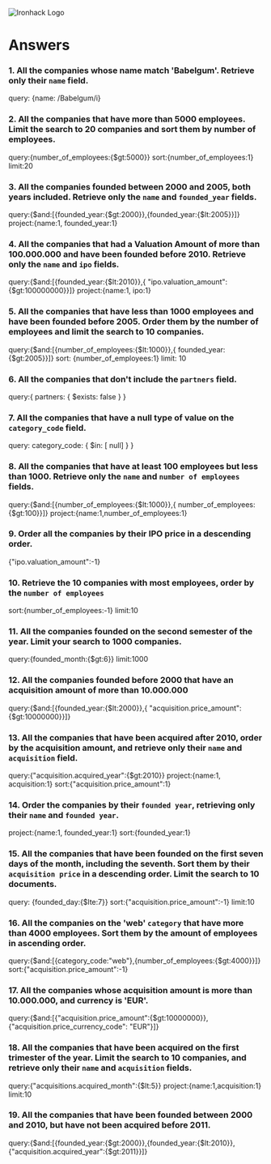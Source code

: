 ![Ironhack Logo](https://i.imgur.com/1QgrNNw.png)

# Answers

### 1. All the companies whose name match 'Babelgum'. Retrieve only their `name` field.

query: {name: /Babelgum/i}

<!-- Your Code Goes Here -->

### 2. All the companies that have more than 5000 employees. Limit the search to 20 companies and sort them by **number of employees**.

query:{number_of_employees:{$gt:5000}}
sort:{number_of_employees:1}
limit:20

<!-- Your Code Goes Here -->

### 3. All the companies founded between 2000 and 2005, both years included. Retrieve only the `name` and `founded_year` fields.

query:{$and:[{founded_year:{$gt:2000}},{founded_year:{$lt:2005}}]}
project:{name:1, founded_year:1}

<!-- Your Code Goes Here -->

### 4. All the companies that had a Valuation Amount of more than 100.000.000 and have been founded before 2010. Retrieve only the `name` and `ipo` fields.

query:{$and:[{founded_year:{$lt:2010}},{
"ipo.valuation_amount":{$gt:100000000}}]}
project:{name:1, ipo:1}

<!-- Your Code Goes Here -->

### 5. All the companies that have less than 1000 employees and have been founded before 2005. Order them by the number of employees and limit the search to 10 companies.

query:{$and:[{number_of_employees:{$lt:1000}},{
founded_year:{$gt:2005}}]}
sort: {number_of_employees:1}
limit: 10

<!-- Your Code Goes Here -->

### 6. All the companies that don't include the `partners` field.

query:{ partners: { $exists: false } }

<!-- Your Code Goes Here -->

### 7. All the companies that have a null type of value on the `category_code` field.

query: category_code: { $in: [ null] } }

<!-- Your Code Goes Here -->

### 8. All the companies that have at least 100 employees but less than 1000. Retrieve only the `name` and `number of employees` fields.

query:{$and:[{number_of_employees:{$lt:1000}},{
number_of_employees:{$gt:100}}]}
project:{name:1,number_of_employees:1}

<!-- Your Code Goes Here -->

### 9. Order all the companies by their IPO price in a descending order.

{"ipo.valuation_amount":-1}

<!-- Your Code Goes Here -->

### 10. Retrieve the 10 companies with most employees, order by the `number of employees`

sort:{number_of_employees:-1}
limit:10

<!-- Your Code Goes Here -->

### 11. All the companies founded on the second semester of the year. Limit your search to 1000 companies.

query:{founded_month:{$gt:6}}
limit:1000

<!-- Your Code Goes Here -->

### 12. All the companies founded before 2000 that have an acquisition amount of more than 10.000.000

query:{$and:[{founded_year:{$lt:2000}},{
"acquisition.price_amount":{$gt:10000000}}]}

<!-- Your Code Goes Here -->

### 13. All the companies that have been acquired after 2010, order by the acquisition amount, and retrieve only their `name` and `acquisition` field.

query:{"acquisition.acquired_year":{$gt:2010}}
project:{name:1, acquisition:1}
sort:{"acquisition.price_amount":1}

<!-- Your Code Goes Here -->

### 14. Order the companies by their `founded year`, retrieving only their `name` and `founded year`.

project:{name:1, founded_year:1}
sort:{founded_year:1}

<!-- Your Code Goes Here -->

### 15. All the companies that have been founded on the first seven days of the month, including the seventh. Sort them by their `acquisition price` in a descending order. Limit the search to 10 documents.

query: {founded_day:{$lte:7}}
sort:{"acquisition.price_amount":-1}
limit:10

<!-- Your Code Goes Here -->

### 16. All the companies on the 'web' `category` that have more than 4000 employees. Sort them by the amount of employees in ascending order.

query:{$and:[{category_code:"web"},{number_of_employees:{$gt:4000}}]}
sort:{"acquisition.price_amount":-1}

<!-- Your Code Goes Here -->

### 17. All the companies whose acquisition amount is more than 10.000.000, and currency is 'EUR'.

query:{$and:[{"acquisition.price_amount":{$gt:10000000}},{"acquisition.price_currency_code": "EUR"}]}

<!-- Your Code Goes Here -->

### 18. All the companies that have been acquired on the first trimester of the year. Limit the search to 10 companies, and retrieve only their `name` and `acquisition` fields.

query:{"acquisitions.acquired_month":{$lt:5}}
project:{name:1,acquisition:1}
limit:10

<!-- Your Code Goes Here -->

### 19. All the companies that have been founded between 2000 and 2010, but have not been acquired before 2011.

query:{$and:[{founded_year:{$gt:2000}},{founded_year:{$lt:2010}},{"acquisition.acquired_year":{$gt:2011}}]}

<!-- Your Code Goes Here -->

